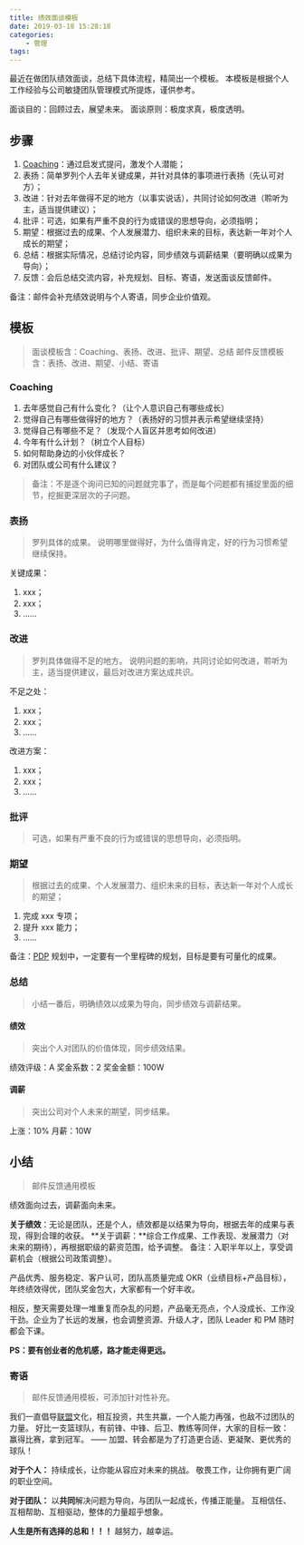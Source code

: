 ```yaml
---
title: 绩效面谈模板
date: 2019-03-18 15:28:18
categories:
    - 管理
tags:
---
```


最近在做团队绩效面谈，总结下具体流程，精简出一个模板。
本模板是根据个人工作经验与公司敏捷团队管理模式所提炼，谨供参考。

面谈目的：回顾过去，展望未来。
面谈原则：极度求真，极度透明。

## 步骤
1. [Coaching](https://www.jianshu.com/p/a614d8ec3536)：通过启发式提问，激发个人潜能；
2. 表扬：简单罗列个人去年关键成果，并针对具体的事项进行表扬（先认可对方）；
3. 改进：针对去年做得不足的地方（以事实说话），共同讨论如何改进（聆听为主，适当提供建议）；
4. 批评：可选，如果有严重不良的行为或错误的思想导向，必须指明；
5. 期望：根据过去的成果、个人发展潜力、组织未来的目标，表达新一年对个人成长的期望；
6. 总结：根据实际情况，总结讨论内容，同步绩效与调薪结果（要明确以成果为导向）；
7. 反馈：会后总结交流内容，补充规划、目标、寄语，发送面谈反馈邮件。

备注：邮件会补充绩效说明与个人寄语，同步企业价值观。

## 模板

> 面谈模板含：Coaching、表扬、改进、批评、期望、总结
> 邮件反馈模板含：表扬、改进、期望、小结、寄语

### Coaching

1. 去年感觉自己有什么变化？（让个人意识自己有哪些成长）
2. 觉得自己有哪些做得好的地方？（表扬好的习惯并表示希望继续坚持）
3. 觉得自己有哪些不足？（发现个人盲区并思考如何改进）
4. 今年有什么计划？（树立个人目标）
5. 如何帮助身边的小伙伴成长？
6. 对团队或公司有什么建议？

> 备注：不是逐个询问已知的问题就完事了，而是每个问题都有捕捉里面的细节，挖掘更深层次的子问题。

### 表扬

> 罗列具体的成果。
> 说明哪里做得好，为什么值得肯定，好的行为习惯希望继续保持。

关键成果：

1. xxx；
2. xxx；
3. ......


### 改进

> 罗列具体做得不足的地方。
> 说明问题的影响，共同讨论如何改进，聆听为主，适当提供建议，最后对改进方案达成共识。

不足之处：

1. xxx；
2. xxx；
3. ......


改进方案：

1. xxx；
2. xxx；
3. ......


### 批评

> 可选，如果有严重不良的行为或错误的思想导向，必须指明。

### 期望

> 根据过去的成果、个人发展潜力、组织未来的目标，表达新一年对个人成长的期望；

1. 完成 xxx 专项；
2. 提升 xxx 能力；
3. ......


备注：[PDP](https://en.wikipedia.org/wiki/Personal_development_planning) 规划中，一定要有一个里程碑的规划，目标是要有可量化的成果。

### 总结

> 小结一番后，明确绩效以成果为导向，同步绩效与调薪结果。


#### 绩效

> 突出个人对团队的价值体现，同步绩效结果。

绩效评级：A
奖金系数：2
奖金金额：100W

#### 调薪

> 突出公司对个人未来的期望，同步结果。

上涨：10%
月薪：10W

## 小结
> 邮件反馈通用模板

绩效面向过去，调薪面向未来。

**关于绩效**：无论是团队，还是个人，绩效都是以结果为导向，根据去年的成果与表现，得到合理的收获。
**关于调薪：**综合工作成果、工作表现、发展潜力（对未来的期待），再根据职级的薪资范围，给予调整。
备注：入职半年以上，享受调薪机会（根据公司政策调整）。


产品优秀、服务稳定、客户认可，团队高质量完成 OKR（业绩目标+产品目标），年终绩效得优，团队奖金包大，大家都有一个好丰收。

相反，整天需要处理一堆重复而杂乱的问题，产品毫无亮点，个人没成长、工作没干劲。企业为了长远的发展，也会调整资源、升级人才，团队 Leader 和 PM 随时都会下课。

**PS：要有创业者的危机感，路才能走得更远。**

### 寄语

> 邮件反馈通用模板，可添加针对性补充。

我们一直倡导[联盟](https://book.douban.com/subject/26308014/)文化，相互投资，共生共赢，一个人能力再强，也敌不过团队的力量。
好比一支篮球队，有前锋、中锋、后卫、教练等同伴，大家的目标一致：赢得比赛，拿到冠军。
—— 加盟、转会都是为了打造更合适、更凝聚、更优秀的球队！

**对于个人：**
持续成长，让你能从容应对未来的挑战。
敬畏工作，让你拥有更广阔的职业空间。

**对于团队：**
以**共同**解决问题为导向，与团队一起成长，传播正能量。
互相信任、互相帮助、互相驱动，整体的力量超乎想象。


**人生是所有选择的总和！！！**
越努力，越幸运。


